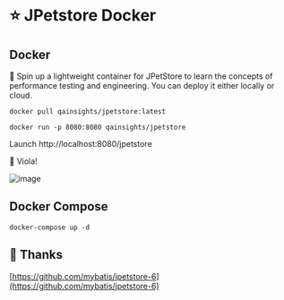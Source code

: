 # ⭐ JPetstore Docker

## Docker

💫 Spin up a lightweight container for JPetStore to learn the concepts of performance testing and engineering. You can deploy it either locally or cloud.

```
docker pull qainsights/jpetstore:latest
```

```
docker run -p 8080:8080 qainsights/jpetstore
```

Launch http://localhost:8080/jpetstore

🎉 Viola!

![image](https://user-images.githubusercontent.com/2826376/178115139-533f0b21-0d98-433f-a25e-435a7671594f.png)

## Docker Compose

```
docker-compose up -d
```

## 🙏 Thanks

[https://github.com/mybatis/jpetstore-6](https://github.com/mybatis/jpetstore-6)

